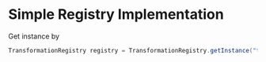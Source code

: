# Simple Registry Implementation

Get instance by
``` java
TransformationRegistry registry = TransformationRegistry.getInstance("testFoo", Map.of(TestClass.class, in));
```